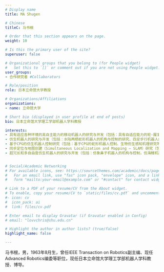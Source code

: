```yaml
---
# Display name
title: MA Shugen

# Chinese
titleC: 马书根

# Order that this section appears on the page.
weight: 10

# Is this the primary user of the site?
superuser: false

# Organizational groups that you belong to (for People widget)
#   Set this to `[]` or comment out if you are not using People widget.
user_groups:
- 合作研究者 #Collaborators

# Role/position
role: 日本立命馆大学教授

# Organizations/Affiliations
organizations:
- name: 立命馆大学

# Short bio (displayed in user profile at end of posts)
bio: 日本立命馆大学理工学部机器人学科教授

interests:
- 具有适应各种环境的高自主能力的移动机器人的研究与开发（包括：具有自适应能力的轮-履复合变形移动机器人研究、新型管道机器人机构设计与控制研究、可重构轮手一体机器人研究、可变形机器人的机构设计与控制研究等）。
- 仿生机器人的研究与开发（包括：水陆两栖蛇形机器人的机构与控制的研究、四足步行机器人的生物智能型控制、二足/四足机器人的研究等）。
- 基于CPG的仿生机器人控制研究（包括：基于CPG的蛇形机器人控制、生物仿生感知机理研究等）。
- 同步定位与地图创建（Simultaneous Localization and Mapping — SLAM）研究（包括：采用采样环境地图（Sampled Environment Map — SEM）表示环境的算法SLASEM；采用基于Voronoi图的混合地图表示环境的算法VorSLAM等）。
- 超冗长和多自由度仿生机器人的研究与开发（包括：仿象鼻子机器人的机构与控制，仿海鳗机器人的机构与控制等）。


# Social/Academic Networking
# For available icons, see: https://sourcethemes.com/academic/docs/page-builder/#icons
#   For an email link, use "fas" icon pack, "envelope" icon, and a link in the
#   form "mailto:your-email@example.com" or "#contact" for contact widget.

# Link to a PDF of your resume/CV from the About widget.
# To enable, copy your resume/CV to `static/files/cv.pdf` and uncomment the lines below.
#- icon: cv
#  icon_pack: ai
#  link: files/cv.pdf

# Enter email to display Gravatar (if Gravatar enabled in Config)
# email: "lovvchris@shu.edu.cn"

# Highlight the author in author lists? (true/false)
highlight_name: false

---
```


马书根，男，1963年8月生，曾任IEEE Transaction on Robotics副主编、现任Advanced Robotics编委等职位，现任日本立命馆大学理工学部机器人学科教授、博导。